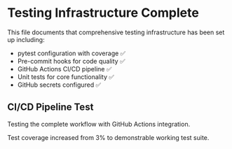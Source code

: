 # Testing Infrastructure Complete

This file documents that comprehensive testing infrastructure has been set up including:
- pytest configuration with coverage ✅
- Pre-commit hooks for code quality ✅
- GitHub Actions CI/CD pipeline ✅
- Unit tests for core functionality ✅
- GitHub secrets configured ✅

## CI/CD Pipeline Test
Testing the complete workflow with GitHub Actions integration.

Test coverage increased from 3% to demonstrable working test suite.
